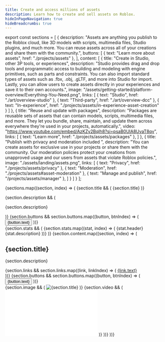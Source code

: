 ```yaml
---
title: Create and access millions of assets
description: Learn how to create and sell assets on Roblox.
hideInPageNavigation: true
hideBreadcrumbs: true
---
```


export const sections = [
  {
    description: "Assets are anything you publish to the Roblox cloud, like 3D models with scripts, multimedia files, Studio plugins, and much more. You can reuse assets across all of your creations and share them with the community.",
    buttons: [
      { text: "Learn more about assets", href: "./projects/assets" },
    ],
    content: [
      {
        title: "Create in Studio, other 3P tools, or experiences",
        description: "Studio provides drag and drop tools and programmatic access to building and modeling with engine primitives, such as parts and constraints. You can also import standard types of assets such as .fbx, .obj, .gLTF, and more into Studio for import. Lastly, you can allow users to create assets directly in your experiences and save it to their own accounts.",
        image: "/assets/getting-started/platform-overview/Everything-You-Need.png",
        links: [
          { text: "Studio", href: "./art/overview-studio" },
          { text: "Third-party", href: "./art/overview-dcc" },
          { text: "In-experience", href: "./projects/assets/in-experience-asset-creation" }
        ]
      },
      {
        title: "Reuse and update with packages",
        description: "Packages are reusable sets of assets that can contain models, scripts, multimedia files, and more. They let you bundle, share, maintain, and update them across everywhere they're used in your projects, automatically.",
        video: "https://www.youtube.com/embed/AzKZy2BqIh8?si=psaB0UlA8UvaT8qv",
        links: [
          { text: "Learn more", href: "./projects/assets/packages" },
        ]
      },
      {
        title: "Publish with privacy and moderation included ",
        description: "You can create assets for exclusive use in your projects or share them with the community. Our moderation policies protect your creations from unapproved usage and our users from assets that violate Roblox policies.",
        image: "./assets/landing/assets.png",
        links: [
          { text: "Privacy", href: "./projects/assets/privacy" },
          { text: "Moderation", href: "./projects/assets#asset-moderation" },
          { text: "Manage and publish", href: "/projects/assets/manager" },
        ]
      }
    ]
  }
];

{sections.map((section, index) => (
  <Grid item xs={12} key={index}>
    {section.title && (
      <Typography variant='h1'>{section.title}</Typography>
    )}
  <div style={{ marginTop: 16, marginBottom: 48 }}>
    {section.description && (
      <p>{section.description}</p>
    )}
    {section.buttons && section.buttons.map((button, btnIndex) => (
      <Button
        key={btnIndex}
        style={{ marginTop: 8, marginRight: 24 }}
        variant="contained"
        color="secondary"
        size="large"
        href={button.href}
      >
        {button.text}
      </Button>
    ))}
  </div>
    {section.stats && (
      <Grid item xs={12} sm={12} md={12} lg={12} style={{ textAlign: "center", marginTop: -96, marginBottom: 96 }}>
        <Grid container spacing={4}>
          {section.stats.map((stat, index) => (
            <Grid item xs={12} sm={6} md={4} key={index}>
              <Card variant="filled">
                <CardContent>
                  <Typography variant="hero" color="info">{stat.header}</Typography>
                  <Typography component="p" variant="h2">{stat.description}</Typography>
                </CardContent>
              </Card>
            </Grid>
          ))}
        </Grid>
      </Grid>
    )}
    {section.content.map((section, index) => (
      <Grid container spacing={8} key={index} style={{ marginTop: 24 }}>
        <Grid item xs={12} md={5}>
          <div>
            <h2>{section.title}</h2>
            <p>{section.description}</p>
            <div style={{ marginTop: 24, marginBottom: 48 }}>
              {section.links && section.links.map((link, linkIndex) => (
                <a href={link.href} key={linkIndex}>
                  <Typography variant='buttonLarge'>{link.text}</Typography><br />
                </a>
              ))}
              {section.buttons &&  section.buttons.map((button, btnIndex) => (
                <Button
                  key={btnIndex}
                  style={{ marginRight: 24, marginBottom:24 }}
                  variant="contained"
                  color="primary"
                  size="large"
                  href={button.href}
                >
                  {button.text}
                </Button>
              ))}
            </div>
          </div>
        </Grid>
        <Grid item xs={12} md={7}>
          {section.image && (
            <img
              style={{ width: '100%', height: 'auto' }}
              src={section.image}
              alt={section.title}
            />
          )}
          {section.video && (
            <iframe
              style={{ width: '100%', aspectRatio: 16/9, height: 'auto' }}
              src={section.video}
              title="YouTube video player"
              frameborder="0"
              allow="accelerometer; autoplay; clipboard-write; encrypted-media; gyroscope; picture-in-picture; web-share"
              referrerpolicy="strict-origin-when-cross-origin"
              allowfullscreen
            ></iframe>
          )}
        </Grid>
      </Grid>
    ))}
  </Grid>
))}

